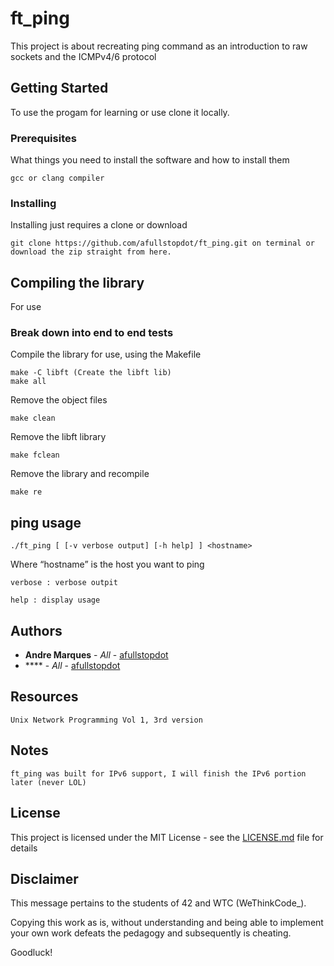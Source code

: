 # ft_ping 

This project is about recreating ping command as an introduction to raw sockets and the ICMPv4/6 protocol

## Getting Started

To use the progam for learning or use clone it locally.

### Prerequisites

What things you need to install the software and how to install them

```
gcc or clang compiler
```

### Installing

Installing just requires a clone or download


```
git clone https://github.com/afullstopdot/ft_ping.git on terminal or download the zip straight from here.
```

## Compiling the library

For use

### Break down into end to end tests

Compile the library for use, using the Makefile

```
make -C libft (Create the libft lib)
make all
```

Remove the object files

```
make clean
```

Remove the libft library

```
make fclean
```

Remove the library and recompile

```
make re
```

## ping usage

```
./ft_ping [ [-v verbose output] [-h help] ] <hostname>
```

Where “hostname” is the host you want to ping

```
verbose : verbose outpit
```
```
help : display usage
```

## Authors

* **Andre Marques** - *All* - [afullstopdot](https://github.com/afullstopdot)
* **** - *All* - [afullstopdot](https://github.com/afullstopdot)

## Resources

```
Unix Network Programming Vol 1, 3rd version
```

## Notes

```
ft_ping was built for IPv6 support, I will finish the IPv6 portion later (never LOL)
```

## License

This project is licensed under the MIT License - see the [LICENSE.md](LICENSE.md) file for details

## Disclaimer

This message pertains to the students of 42 and WTC (WeThinkCode_).

Copying this work as is, without understanding and being able to implement your own work defeats the pedagogy and subsequently is cheating.

Goodluck!
